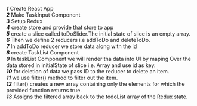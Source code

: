 ***1*** Create React App <br/>
***2*** Make TaskInput Component<br/>
***3*** Setup Redux<br/>
***4*** create store and provide that store to app<br/>
***5*** create a slice called toDoSlider.The initial state of slice is an empty array.<br/>
***6*** Then we define 2 reducers i.e addToDo and deleteToDo.<br/>
***7*** In addToDo reducer we store data along with the id<br/>
***8*** create  TaskList Component<br/>
***9*** In taskList Component we will render tha data into UI by maping Over the data stored in initialState of slice i.e. Array and use id as key.<br/>
***10*** for deletion of data we pass ID to the reducer to delete an item.<br/>
***11*** we use filter() method to filter out the item.<br/>
***12*** filter() creates a new array containing only the elements for which the provided function returns true.<br/>
***13*** Assigns the filtered array back to the todoList array of the Redux state.

